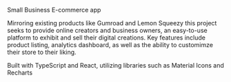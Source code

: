 Small Business E-commerce app

Mirroring existing products like Gumroad and Lemon Squeezy this project seeks to provide online creators and business owners, an easy-to-use platform to exhibit and sell their digital creations. Key features include product listing, analytics dashboard, as well as the ability to customimze their store to their liking. 

Built with TypeScript and React, utilizing libraries such as Material Icons and Recharts
